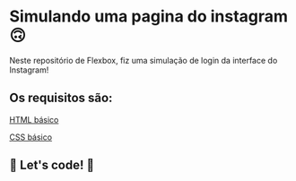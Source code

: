 # Simulando uma pagina do instagram 🙃

Neste repositório de Flexbox, fiz uma simulação de login da interface do Instagram!

## Os requisitos são:

[HTML básico](https://www.w3schools.com/html/)

[CSS básico](https://developer.mozilla.org/pt-BR/docs/Web/CSS)

## 🚀 Let's code! 🚀















